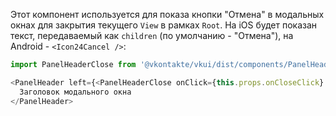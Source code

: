 Этот компонент используется для показа кнопки "Отмена" в модальных окнах для закрытия текущего `View` в рамках `Root`. На iOS будет показан текст, передаваемый как `children` (по умолчанию - "Отмена"), на Android - `<Icon24Cancel />`:

```js static
import PanelHeaderClose from '@vkontakte/vkui/dist/components/PanelHeaderClose/PanelHeaderClose';

<PanelHeader left={<PanelHeaderClose onClick={this.props.onCloseClick} />}>
  Заголовок модального окна
</PanelHeader>
```